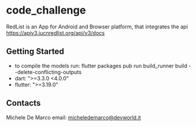 # code_challenge

RedList is an App for Android and Browser platform, that integrates the api https://apiv3.iucnredlist.org/api/v3/docs

## Getting Started

- to compile the models run: flutter packages pub run build_runner build --delete-conflicting-outputs
- dart: ">=3.3.0 <4.0.0"
- flutter: ">=3.19.0"

## Contacts
Michele De Marco email: micheledemarco@devworld.it